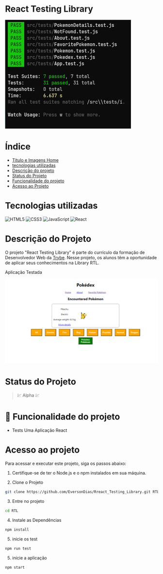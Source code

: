 # React Testing Library

![React Testing Library](readme/cardProject/main.png)

# Índice

* [Título e Imagens Home](#react-testing-library)
* [tecnologias utilizadas](#tecnologias-utilizadas)
* [Descrição do projeto](#descrição-do-projeto)
* [Status do Projeto](#status-do-projeto)
* [Funcionalidade do projeto](#🔨-funcionalidade-do-projeto)
* [Acesso ao Projeto](#acesso-ao-projeto)

# Tecnologias utilizadas

![HTML5](https://img.shields.io/badge/html5-%23E34F26.svg?style=for-the-badge&logo=html5&logoColor=white)
![CSS3](https://img.shields.io/badge/css3-%231572B6.svg?style=for-the-badge&logo=css3&logoColor=white)
![JavaScript](https://img.shields.io/badge/javascript-%23323330.svg?style=for-the-badge&logo=javascript&logoColor=%23F7DF1E)
![React](https://img.shields.io/badge/react-%2320232a.svg?style=for-the-badge&logo=react&logoColor=%2361DAFB)


# Descrição do Projeto

O projeto "React Testing Library" é parte do currículo da formação de Desenvolvedor Web da [Trybe](https://www.betrybe.com/). Nesse projeto, os alunos têm a oportunidade de aplicar seus conhecimentos na Library RTL. 

Aplicação Testada

![imagem da Aplicação Testada](/readme/cardProject/tests.png)

# Status do Projeto

> 💹 Alpha 💹

# 🔨 Funcionalidade do projeto

- Tests Uma Aplicação React

# Acesso ao projeto

Para acessar e executar este projeto, siga os passos abaixo:

1. Certifique-se de ter o Node.js e o npm instalados em sua máquina.

2. Clone o Projeto

```bash
git clone https://github.com/EversonDias/Rreact_Testing_Library.git RTL
```

3. Entre no projeto

```bash
cd RTL
```

4. Instale as Dependências

```bash
npm install
```

5. inicie os test

```bash
npm run test
```

5. inicie a aplicação

```bash
npm start
```
